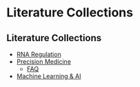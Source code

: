 # Literature Collections

## Literature Collections

* [RNA Regulation](rna.md)
* [Precision Medicine](med/)
  * [FAQ](med/faq.md)
* [Machine Learning & AI](ai.md)





